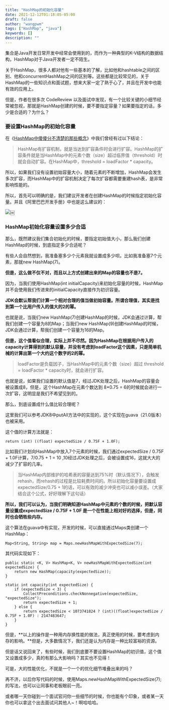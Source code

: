 ```yaml
---
title: "HashMap的初始化容量"
date: 2021-12-12T01:18:05-05:00
draft: false
author: "wangpwm"
tags: ["HashMap", "java"]
keywords: []
description: ""
---
```


集合是Java开发日常开发中经常会使用到的，而作为一种典型的K-V结构的数据结构，HashMap对于Java开发者一定不陌生。

关于HashMap，很多人都对他有一些基本的了解，比如他和hashtable之间的区别、他和concurrentHashMap之间的区别等。这些都是比较常见的，关于HashMap的一些知识点和面试题，想来大家一定了熟于心了，并且在开发中也能有效的应用上。

但是，作者在很多次 CodeReview 以及面试中发现，有一个比较关键的小细节经常被忽视，那就是HashMap创建的时候，要不要指定容量？如果要指定的话，多少是合适的？为什么？

### 要设置HashMap的初始化容量

在《[HashMap中傻傻分不清楚的那些概念][1]》中我们曾经有过以下结论：

> HashMap有扩容机制，就是当达到扩容条件时会进行扩容。HashMap的扩容条件就是当HashMap中的元素个数（size）超过临界值（threshold）时就会自动扩容。在HashMap中，threshold = loadFactor * capacity。

所以，如果我们没有设置初始容量大小，随着元素的不断增加，HashMap会发生多次扩容，而HashMap中的扩容机制决定了每次扩容都需要重建hash表，是非常影响性能的。

所以，首先可以明确的是，我们建议开发者在创建HashMap的时候指定初始化容量。并且《阿里巴巴开发手册》中也是这么建议的：

![][2]￼

### HashMap初始化容量设置多少合适

那么，既然建议我们集合初始化的时候，要指定初始值大小，那么我们创建HashMap的时候，到底指定多少合适呢？

有些人会自然想到，我准备塞多少个元素我就设置成多少呗。比如我准备塞7个元素，那就new HashMap(7)。

**但是，这么做不仅不对，而且以上方式创建出来的Map的容量也不是7。**

因为，当我们使用HashMap(int initialCapacity)来初始化容量的时候，HashMap并不会使用我们传进来的initialCapacity直接作为初识容量。

**JDK会默认帮我们计算一个相对合理的值当做初始容量。所谓合理值，其实是找到第一个比用户传入的值大的2的幂。**

也就是说，当我们new HashMap(7)创建HashMap的时候，JDK会通过计算，帮我们创建一个容量为8的Map；当我们new HashMap(9)创建HashMap的时候，JDK会通过计算，帮我们创建一个容量为16的Map。

**但是，这个值看似合理，实际上并不尽然。因为HashMap在根据用户传入的capacity计算得到的默认容量，并没有考虑到loadFactor这个因素，只是简单机械的计算出第一个大约这个数字的2的幂。**

> loadFactor是负载因子，当HashMap中的元素个数（size）超过 threshold = loadFactor * capacity时，就会进行扩容。

也就是说，如果我们设置的默认值是7，经过JDK处理之后，HashMap的容量会被设置成8，但是，这个HashMap在元素个数达到 8*0.75 = 6的时候就会进行一次扩容，这明显是我们不希望见到的。

那么，到底设置成什么值比较合理呢？

这里我们可以参考JDK8中putAll方法中的实现的，这个实现在guava（21.0版本）也被采用。

这个值的计算方法就是：

    return (int) ((float) expectedSize / 0.75F + 1.0F);
    

比如我们计划向HashMap中放入7个元素的时候，我们通过expectedSize / 0.75F + 1.0F计算，7/0.75 + 1 = 10 ,10经过JDK处理之后，会被设置成16，这就大大的减少了扩容的几率。

> 当HashMap内部维护的哈希表的容量达到75%时（默认情况下），会触发rehash，而rehash的过程是比较耗费时间的。所以初始化容量要设置成expectedSize/0.75 + 1的话，可以有效的减少冲突也可以减小误差。（大家结合这个公式，好好理解下这句话）

**所以，我们可以认为，当我们明确知道HashMap中元素的个数的时候，把默认容量设置成expectedSize / 0.75F + 1.0F 是一个在性能上相对好的选择，但是，同时也会牺牲些内存。**

这个算法在guava中有实现，开发的时候，可以直接通过Maps类创建一个HashMap：

    Map<String, String> map = Maps.newHashMapWithExpectedSize(7);
    

其代码实现如下：

    public static <K, V> HashMap<K, V> newHashMapWithExpectedSize(int expectedSize) {
        return new HashMap(capacity(expectedSize));
    }
    
    static int capacity(int expectedSize) {
        if (expectedSize < 3) {
            CollectPreconditions.checkNonnegative(expectedSize, "expectedSize");
            return expectedSize + 1;
        } else {
            return expectedSize < 1073741824 ? (int)((float)expectedSize / 0.75F + 1.0F) : 2147483647;
        }
    }
    

但是，**以上的操作是一种用内存换性能的做法，真正使用的时候，要考虑到内存的影响。**但是，大多数情况下，我们还是认为内存是一种比较富裕的资源。

但是话又说回来了，有些时候，我们到底要不要设置HashMap的初识值，这个值又设置成多少，真的有那么大影响吗？其实也不见得！

可是，大的性能优化，不就是一个一个的优化细节堆叠出来的吗？

再不济，以后你写代码的时候，使用Maps.newHashMapWithExpectedSize(7);的写法，也可以让同事和老板眼前一亮。

或者哪一天你碰到一个面试官问你一些细节的时候，你也能有个印象，或者某一天你也可以拿这个出去面试问其他人~！啊哈哈哈。

 [1]: http://www.hollischuang.com/archives/2416
 [2]: http://www.hollischuang.com/wp-content/uploads/2019/12/15756974111211.jpg